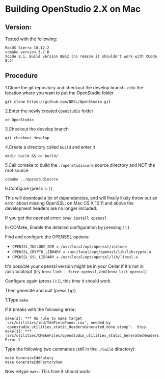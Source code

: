 
# Building OpenStudio 2.X on Mac


## Version:
Tested with the following:

    MacOS Sierra 10.12.2	
    ccmake version 3.7.0
    Xcode 8.1, Build version 8B62 (no reason it shouldn't work with XCode 8.2)
    
## Procedure

1.Clone the git repository and checkout the develop branch. `cd`to the location where you want to put the OpenStudio folder

    git clone https://github.com/NREL/OpenStudio.git

2.Enter the newly created `OpenStudio` folder

    cd OpenStudio

3.Checkout the develop branch

    git checkout develop

4.Create a directory called `build` and enter it

    mkdir build && cd build/

5.Call ccmake to build the `./openstudiocore` source directory and NOT the root source

    ccmake ../openstudiocore

6.Configure (press `[c]`)

This will download a lot of dependencies, and will finally likely throw out an error about missing OpenSSL: on Mac OS X 10.11 and above the development headers are no longer included.

If you get the openssl error: `brew install openssl`

In CCMake, Enable the detailed configuration by pressing `[t]`.

Find and configure the OPENSSL options:

* `OPENSSL_INCLUDE_DIR = /usr/local/opt/openssl/include`
* `OPENSSL_CRYPTO_LIBRARY = /usr/local/opt/openssl/lib/libcrypto.a`
* `OPENSSL_SSL_LIBRARY = /usr/local/opt/openssl/lib/libssl.a`

It's possible your openssl version might be in your Cellar if it's not in /usr/local/opt
(try `brew link --force openssl`, and `brew list openssl`)

Configure again (press `[c]`), this time it should work.

Then generate and quit (press `[g]`)

7.Type `make`

If it breaks with the following error:

    make[2]: *** No rule to make target `src/utilities/idd/IddFieldEnums.ixx', needed by `openstudio_utilities_static_HeadersGenerated_done.stamp'.  Stop.
    make[1]: *** [src/utilities/CMakeFiles/openstudio_utilities_static_GeneratedHeaders.dir/all] Error 2

Type the following two commands (still in the `./build` directory):

    make GenerateIddFatory
    make GenerateIddFactoryRun

Now retype `make`. This time it should work!

